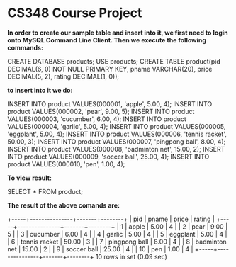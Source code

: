 # CS348 Course Project
**In order to create our sample table and insert into it, we first need to login onto MySQL Command Line Client. Then we execute the following commands:**

CREATE DATABASE products;
USE products;
CREATE TABLE product(pid DECIMAL(6, 0) NOT NULL PRIMARY KEY, pname VARCHAR(20), price DECIMAL(5, 2), rating DECIMAL(1, 0));

**to insert into it we do:**

INSERT INTO product VALUES(000001, 'apple', 5.00, 4);
INSERT INTO product VALUES(000002, 'pear', 9.00, 5);
INSERT INTO product VALUES(000003, 'cucumber', 6.00, 4);
INSERT INTO product VALUES(000004, 'garlic', 5.00, 4);
INSERT INTO product VALUES(000005, 'eggplant', 5.00, 4);
INSERT INTO product VALUES(000006, 'tennis racket', 50.00, 3);
INSERT INTO product VALUES(000007, 'pingpong ball', 8.00, 4);
INSERT INTO product VALUES(000008, 'badminton net', 15.00, 2);
INSERT INTO product VALUES(000009, 'soccer ball', 25.00, 4);
INSERT INTO product VALUES(000010, 'pen', 1.00, 4);

**To view result:**

SELECT * FROM product;

**The result of the above comands are:**

+-----+---------------+-------+--------+
| pid | pname         | price | rating |
+-----+---------------+-------+--------+
|   1 | apple         |  5.00 |      4 |
|   2 | pear          |  9.00 |      5 |
|   3 | cucumber      |  6.00 |      4 |
|   4 | garlic        |  5.00 |      4 |
|   5 | eggplant      |  5.00 |      4 |
|   6 | tennis racket | 50.00 |      3 |
|   7 | pingpong ball |  8.00 |      4 |
|   8 | badminton net | 15.00 |      2 |
|   9 | soccer ball   | 25.00 |      4 |
|  10 | pen           |  1.00 |      4 |
+-----+---------------+-------+--------+
10 rows in set (0.09 sec)

